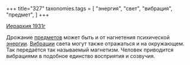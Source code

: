 +++
title="327"
taxonomies.tags = [
 "энергия",
 "свет",
 "вибрация",
 "предмет",
]
+++

[Иерархия 1931г](/agni/1931)

Дрожание [предметов](/tags/предмет) может быть и от нагнетения психической [энергии](/tags/энергия). [Вибрации](/tags/вибрация) света могут также отражаться и на окружающем. Так передаётся так называемый магнетизм. Человек приводится вибрациями в подобное единство восприятия и созвучия.   

